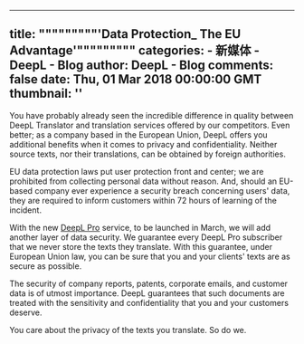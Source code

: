 
---
title: """""""""'Data Protection_ The EU Advantage'"""""""""
categories: 
    - 新媒体
    - DeepL - Blog
author: DeepL - Blog
comments: false
date: Thu, 01 Mar 2018 00:00:00 GMT
thumbnail: ''
---

<div>   
<p>You have probably already seen the incredible difference in quality between DeepL Translator and translation services offered by our competitors. Even better; as a company based in the European Union, DeepL offers you additional benefits when it comes to privacy and confidentiality. Neither source texts, nor their translations, can be obtained by foreign authorities.</p>     <p>EU data protection laws put user protection front and center; we are prohibited from collecting personal data without reason. And, should an EU-based company ever experience a security breach concerning users' data, they are required to inform customers within 72 hours of learning of the incident.</p>     <p>With the new <a href="https://www.deepl.com/pro.html">DeepL Pro</a> service, to be launched in March, we will add another layer of data security. We guarantee every DeepL Pro subscriber that we never store the texts they translate. With this guarantee, under European Union law, you can be sure that you and your clients' texts are as secure as possible.</p>     <p>     The security of company reports, patents, corporate emails, and customer data is of utmost importance. DeepL guarantees that such documents are treated with the sensitivity and confidentiality that you and your customers deserve.</p>     <p>You care about the privacy of the texts you translate. So do we.</p>  
</div>
            